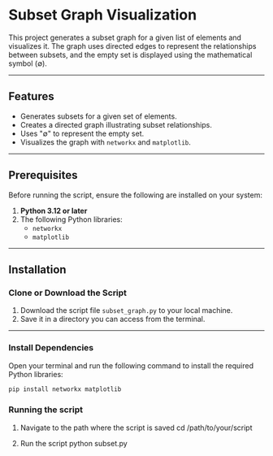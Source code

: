 # Subset Graph Visualization

This project generates a subset graph for a given list of elements and visualizes it. The graph uses directed edges to represent the relationships between subsets, and the empty set is displayed using the mathematical symbol (∅).

---

## Features

- Generates subsets for a given set of elements.
- Creates a directed graph illustrating subset relationships.
- Uses "∅" to represent the empty set.
- Visualizes the graph with `networkx` and `matplotlib`.

---

## Prerequisites

Before running the script, ensure the following are installed on your system:

1. **Python 3.12 or later**
2. The following Python libraries:
   - `networkx`
   - `matplotlib`

---

## Installation

### Clone or Download the Script

1. Download the script file `subset_graph.py` to your local machine.
2. Save it in a directory you can access from the terminal.

---

### Install Dependencies

Open your terminal and run the following command to install the required Python libraries:

```bash
pip install networkx matplotlib
```

### Running the script
1. Navigate to the path where the script is saved
cd /path/to/your/script

2. Run the script
python subset.py


